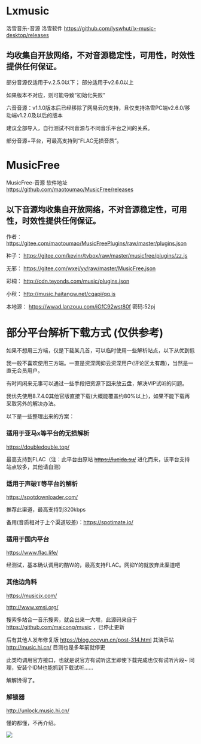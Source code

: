 # Lxmusic
洛雪音乐-音源
洛雪软件 https://github.com/lyswhut/lx-music-desktop/releases

均收集自开放网络，不对音源稳定性，可用性，时效性提供任何保证。
-------

部分音源仅适用于v.2.5.0以下； 部分适用于v2.6.0以上

如果版本不对应，则可能导致“初始化失败”

六音音源：v1.1.0版本后已经移除了网易云的支持，且仅支持洛雪PC端v2.6.0/移动端v1.2.0及以后的版本


建议全部导入，自行测试不同音源与不同音乐平台之间的关系。

部分音源+平台，可最高支持到“FLAC无损音质”。




# MusicFree
MusicFree-音源
软件地址 https://github.com/maotoumao/MusicFree/releases

以下音源均收集自开放网络，不对音源稳定性，可用性，时效性提供任何保证。
-------
作者：         https://gitee.com/maotoumao/MusicFreePlugins/raw/master/plugins.json

种子：         https://gitee.com/kevinr/tvbox/raw/master/musicfree/plugins/zz.js

无邪：          https://gitee.com/wxej/yy/raw/master/MusicFree.json

彩桐：          http://cdn.teyonds.com/music/plugins.json

小秋：          http://music.haitangw.net/cqapi/qq.js

本地源：        https://wwad.lanzouu.com/iGfC92wst80f  密码:52pj

# 部分平台解析下载方式 (仅供参考)
如果不想用三方端，仅是下载某几首，可以临时使用一些解析站点，以下从优到低

我一般不喜欢使用三方端。一直是资深网抑云资深用户(评论区太有趣)，当然是一直无会员用户。

有时间闲来无事可以通过一些手段把资源下回来放云盘，解决VIP试听的问题。

我优先使用8.7.4.0其他官版直接下载(大概能覆盖约80%以上)，如果不能下载再采取另外的解决办法。

以下是一些整理出来的方案：

### 适用于亚马x等平台的无损解析

https://doubledouble.top/  

最高支持到FLAC（注：此平台由原站 ~~https://lucida.su/~~ 进化而来，该平台支持站点较多，其他请自测）

### 适用于声破T等平台的解析

https://spotdownloader.com/

推荐此渠道，最高支持到320kbps

备用(音质相对于上个渠道较差)：https://spotimate.io/

### 适用于国内平台

https://www.flac.life/

经测试，基本确认调用的酷W的，最高支持FLAC。网抑Y的就放弃此渠道吧

### 其他边角料

https://musicjx.com/ 

http://www.xmsj.org/ 

搜索多站合一音乐搜索，就会出来一大堆，此源码来自于 https://github.com/maicong/music ，已停止更新

后有其他人发布修复版 https://blog.cccyun.cn/post-314.html  其演示站  http://music.hi.cn/ 目测也是多年前就停更

此类均调用官方接口，也就是说官方有试听这里即使下载完成也仅有试听片段~    同理，安装个IDM也能抓到下载试听……

解解馋得了。

### 解锁器

http://unlock.music.hi.cn/

懂的都懂，不再介绍。

![](https://raw.githubusercontent.com/hiboxs/a/main/image.png)
